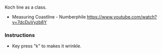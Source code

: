 Koch line as a class. 

- Measuring Coastline - Numberphile <https://www.youtube.com/watch?v=7dcDuVyzb8Y>

### Instructions

- Key press "k" to makes it wrinkle.
